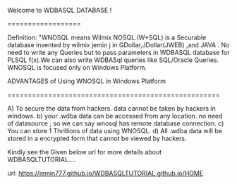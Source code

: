 Welcome to WDBASQL DATABASE !

==================

Definition: "WNOSQL means Wilmix NOSQL.(W*SQL) is a Securable database invented by wilmix jemin j in GDollar,JDollar(JWEB) ,and JAVA . No need to write any Queries but to pass parameters in WDBASQL database for PLSQL f(x).We can also write WDBASql queries like SQL/Oracle Queries. WNOSQL is focused only on Windows Platform.



ADVANTAGES of Using WNOSQL in Windows Platform

====================================================

A) To secure the data from hackers. data cannot be taken by hackers in windows. b) your .wdba data can be accessed from any location. no need of datasource ; so we can say wnosql has remote database connection. c) You can store 1 Thrillions of data using WNOSQL. d) All .wdba data will be stored in a encrypted form that cannot be viewed by hackers.

Kindly see the Given below url for more details about WDBASQLTUTORIAL....

url: https://jemin777.github.io/WDBASQLTUTORIAL.github.io/HOME
